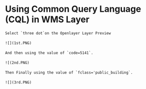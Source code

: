 # Using Common Query Language (CQL) in WMS Layer

    Select `three dot`on the Openlayer Layer Preview
    
    ![](1st.PNG)

    And then using the value of `code=5141`.
    
    ![(2nd.PNG)
    
    Then Finally using the value of `fclass='public_building`.
    
    ![](3rd.PNG)
    
    
